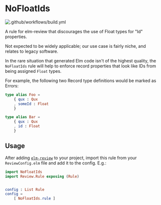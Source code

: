 # NoFloatIds

![.github/workflows/build.yml](https://github.com/r-k-b/no-float-ids/workflows/.github/workflows/build.yml/badge.svg)

A rule for elm-review that discourages the use of Float types for "Id"
properties.

Not expected to be widely applicable; our use case is fairly niche, and
relates to legacy software.

In the rare situation that generated Elm code isn't of the highest quality,
the `NoFloatIds` rule will help to enforce record properties that look like IDs
from being assigned `Float` types.

For example, the following two Record type definitions would be marked as
Errors:

```elm
type alias Foo =
    { qux : Qux
    , someId : Float
    }

type alias Bar =
    { qux : Qux
    , id : Float
    }
```

## Usage

After adding [`elm-review`][elm-review] to your project, import this rule from
your `ReviewConfig.elm` file and add it to the config. E.g.:

```elm
import NoFloatIds
import Review.Rule exposing (Rule)


config : List Rule
config =
    [ NoFloatIds.rule ]
```

[elm-review]: https://package.elm-lang.org/packages/jfmengels/elm-review/latest/
